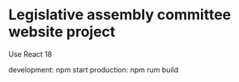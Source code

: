 # Legislative assembly committee website project

Use React 18 

development: npm start
production: npm rum build

    
 
